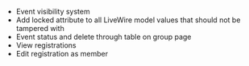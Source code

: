 - Event visibility system
- Add locked attribute to all LiveWire model values that should not be tampered with
- Event status and delete through table on group page
- View registrations
- Edit registration as member